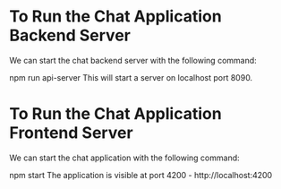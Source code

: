 
# To Run the Chat Application Backend Server
We can start the chat backend server with the following command:

npm run api-server
This will start a server on localhost port 8090.

# To Run the Chat Application Frontend Server
We can start the chat application with the following command:

npm start 
The application is visible at port 4200 - http://localhost:4200


